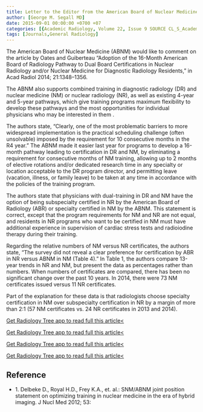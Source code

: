 ```yaml
---
title: Letter to the Editor from the American Board of Nuclear Medicine
author: [George M. Segall MD]
date: 2015-09-01 00:00:00 +0700 +07
categories: [{Academic Radiology, Volume 22, Issue 9 SOURCE CL_S_AcademicRadiologyVolume22Issue9 1}]
tags: [Journals,General Radiology]
---
```

The American Board of Nuclear Medicine (ABNM) would like to comment on the article by Oates and Guiberteau “Adoption of the 16-Month American Board of Radiology Pathway to Dual Board Certifications in Nuclear Radiology and/or Nuclear Medicine for Diagnostic Radiology Residents,” in Acad Radiol 2014; 21:1348–1356.

The ABNM also supports combined training in diagnostic radiology (DR) and nuclear medicine (NM) or nuclear radiology (NR), as well as existing 4-year and 5-year pathways, which give training programs maximum flexibility to develop these pathways and the most opportunities for individual physicians who may be interested in them .

The authors state, “Clearly, one of the most problematic barriers to more widespread implementation is the practical scheduling challenge (often unsolvable) imposed by the requirement for 10 consecutive months in the R4 year.” The ABNM made it easier last year for programs to develop a 16-month pathway leading to certification in DR and NM, by eliminating a requirement for consecutive months of NM training, allowing up to 2 months of elective rotations and/or dedicated research time in any specialty or location acceptable to the DR program director, and permitting leave (vacation, illness, or family leave) to be taken at any time in accordance with the policies of the training program.

The authors state that physicians with dual-training in DR and NM have the option of being subspecialty certified in NR by the American Board of Radiology (ABR) or specialty certified in NM by the ABNM. This statement is correct, except that the program requirements for NM and NR are not equal, and residents in NR programs who want to be certified in NM must have additional experience in supervision of cardiac stress tests and radioiodine therapy during their training.

Regarding the relative numbers of NM versus NR certificates, the authors state, “The survey did not reveal a clear preference for certification by ABR in NR versus ABNM in NM (Table 4).” In Table 1, the authors compare 13-year trends in NR and NM, but present the data as percentages rather than numbers. When numbers of certificates are compared, there has been no significant change over the past 10 years. In 2014, there were 73 NM certificates issued versus 11 NR certificates.

Part of the explanation for these data is that radiologists choose specialty certification in NM over subspecialty certification in NR by a margin of more than 2:1 (57 NM certificates vs. 24 NR certificates in 2013 and 2014).

[Get Radiology Tree app to read full this article<](https://clinicalpub.com/app)

[Get Radiology Tree app to read full this article<](https://clinicalpub.com/app)

[Get Radiology Tree app to read full this article<](https://clinicalpub.com/app)

[Get Radiology Tree app to read full this article<](https://clinicalpub.com/app)

## Reference

- 1\. Delbeke D., Royal H.D., Frey K.A., et. al.: SNM/ABNM joint position statement on optimizing training in nuclear medicine in the era of hybrid imaging. J Nucl Med 2012; 53: